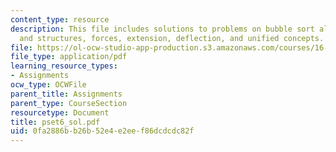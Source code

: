 ```yaml
---
content_type: resource
description: This file includes solutions to problems on bubble sort algorithm, materials
  and structures, forces, extension, deflection, and unified concepts.
file: https://ol-ocw-studio-app-production.s3.amazonaws.com/courses/16-01-unified-engineering-i-ii-iii-iv-fall-2005-spring-2006/0fa2886bb26b52e4e2eef86dcdcdc82f_pset6_sol.pdf
file_type: application/pdf
learning_resource_types:
- Assignments
ocw_type: OCWFile
parent_title: Assignments
parent_type: CourseSection
resourcetype: Document
title: pset6_sol.pdf
uid: 0fa2886b-b26b-52e4-e2ee-f86dcdcdc82f
---
```

